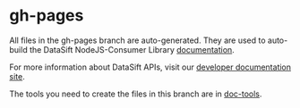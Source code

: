 # gh-pages

All files in the gh-pages branch are auto-generated. They are used to auto-build the DataSift NodeJS-Consumer Library [documentation](http://datasift.github.com/NodeJS-Consumer/ "DataSift NodeJS-Consumer Library Documentation").

For more information about DataSift APIs, visit our [developer documentation site](http://dev.datasift.com/ "DataSift Developer site").

The tools you need to create the files in this branch are in [doc-tools](https://github.com/datasift/NodeJS-Consumer/tree/gh-pages/doc-tools "doc-tools").
